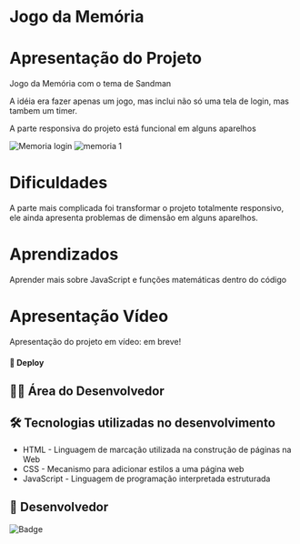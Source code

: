 # Jogo da Memória 

# Apresentação do Projeto

Jogo da Memória com o tema de Sandman

A idéia era fazer apenas um jogo, mas inclui não só uma tela de login, mas tambem um timer. 

A parte responsiva do projeto está funcional em alguns aparelhos

![Memoria login](https://user-images.githubusercontent.com/118136902/204947939-ad53dba7-d67c-474c-bcb1-a7c717368405.png)
![memoria 1](https://user-images.githubusercontent.com/118136902/204947944-4e0b5a07-288c-4019-9f4b-c24102bbe622.png)

# Dificuldades

A parte mais complicada foi transformar o projeto totalmente responsivo, ele ainda apresenta problemas de dimensão em alguns aparelhos.

# Aprendizados

Aprender mais sobre JavaScript e funções matemáticas dentro do código 

# Apresentação Vídeo

Apresentação do projeto em vídeo: em breve!

#### 🚀 Deploy



## 👨‍💻 Área do Desenvolvedor

## 🛠️ Tecnologias utilizadas no desenvolvimento

* HTML - Linguagem de marcação utilizada na construção de páginas na Web
* CSS - Mecanismo para adicionar estilos a uma página web
* JavaScript - Linguagem de programação interpretada estruturada

## 🙋 Desenvolvedor

![Badge](https://img.shields.io/badge/Desenvolvedor-MarcosCast-%237159c1?style=for-the-badge&logo=ghost)
